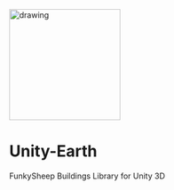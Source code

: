 <img src="https://www.funkysheep.net/img/Logo-Head-Mini.png" alt="drawing" width="200"/>

# Unity-Earth
FunkySheep Buildings Library for Unity 3D
